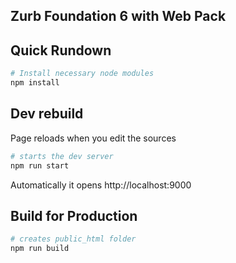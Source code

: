 ## Zurb Foundation 6 with Web Pack
## Quick Rundown
```sh
# Install necessary node modules
npm install
```
## Dev rebuild
Page reloads when you edit the sources

```sh
# starts the dev server
npm run start
```

Automatically it opens http://localhost:9000

## Build for Production
```sh
# creates public_html folder
npm run build
```
